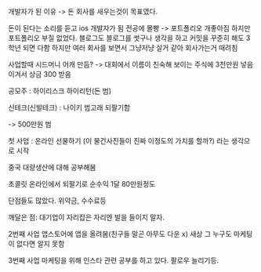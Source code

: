 개발자가 된 이유 -> 돈
회사를 새우는것이 목표였다.

돈이 된다는 소리를 듣고 ios 개발자가 됨
전공에 몰빵 -> 포트폴리오 개좋아짐
하지만 포트폴리오 부질 없었다. 블로그도 블로그를 썻구나 생각을 하고 커밋을 꾸준히 해도 3학년 되면 다함
하지만 여러 회사를 보면서 그냥저냥 살거 같아 회사가는거 때려침

사업할때 시드머니 어캐 만듬? -> 대회에서 이름이 친숙해 보이는 주식에 3천만원 넣음 이겨서 상금 300 받음 

공모주 : 하이리스크 하이리턴(돈 범)

신테크(신발테크) : 나이키 범고래 되팔기함

-> 500만원 범

첫 사업
: 온라인 선물하기 (이 물건사진들이 진짜 이정도의 가치를 할까?) 라는 생각으로 시작

중국 대량생산에 대해 공부해봄 

초콜릿 온라인에서 되팔기로 순수익 1달 80만원정도

단점들도 많았다. 위약금, 수수료등

깨달은 점: 대기업이 자리잡은 자리엔 발을 들이지 말자.

2번째 사업
앱스토어에 앱을 올려봄(친구들 말곤 아무도 다운 x)
새상 그 누구도 마케팅이 없다면 알지 못함

3번째 사업
마케팅을 위해 인스타 관련 공부를 하고 있다.
팔로우 늘리기등.


